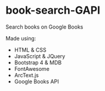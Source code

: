 # book-search-GAPI
Search books on Google Books

Made using:
* HTML & CSS
* JavaScript & JQuery
* Bootstrap 4 & MDB
* FontAwesome
* ArcText.js
* Google Books API
